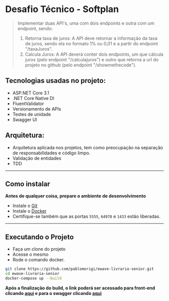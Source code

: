 # Desafio Técnico - Softplan
> Implementar duas API's, uma com dois endpoints e outra com um endpoint, sendo: 
> 1. Retorna taxa de juros: A API deve retornar a informação da taxa de juros, sendo ela no formato 1% ou 0,01 e a partir do endpoint "/taxaJuros".
> 2. Calcula Juros: A API deverá conter dois endpoints, um que cálcula juros (pelo endpoint "/calculajuros") e outro que retorna a url do projeto no github 
> (pelo endpoint "/showmethecode"). 

## Tecnologias usadas no projeto:
* ASP.NET Core 3.1
* .NET Core Native DI
* FluentValidator
* Versionamento de APIs
* Testes de unidade
* Swagger UI 

## Arquitetura:

* Arquitetura aplicada nos projetos, tem como preocupação na separação de responsabilidades e código limpo.
* Validação de entidades
* TDD 

------------

## Como instalar
**Antes de qualquer coisa, prepare o ambiente de desenvolvimento** 
* Instale o [Git](https://git-scm.com/downloads "git")
* Instale o [Docker](https://app.dbdesigner.net/signup "docker")
* Certifique-se também que as portas `5555`, `64978` e `1433` estão liberadas.
 
------------

## Executando o Projeto
* Faça um clone do projeto
* Acesse o mesmo
* Rode o comando docker.
 ```sh
git clone https://github.com/pablomorigi/ewave-livraria-senior.git
cd ewave-livraria-senior
docker-compose up --build
 ```

**Após a finalização do build, o link poderá ser acessado para front-end clicando [aqui](http://localhost:5555/ "front") e para o swagger clicando [aqui](http://localhost:64978/swagger/ "swagger")**


